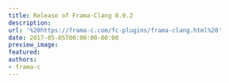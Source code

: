 ```yaml
---
title: Release of Frama-Clang 0.0.2
description:
url: '%20https://frama-c.com/fc-plugins/frama-clang.html%20'
date: 2017-05-05T00:00:00-00:00
preview_image:
featured:
authors:
- frama-c
---
```



